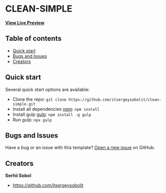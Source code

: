 # CLEAN-SIMPLE
**[View Live Preview](https://itsergeysobolit.github.io/clean-simple/app/index.html)**

## Table of contents

- [Quick start](#quick-start)
- [Bugs and Issues](#bugs-and-feature-requests)
- [Creators](#creators)

## Quick start

Several quick start options are available:

- Clone the repo: 
`git clone https://github.com/itsergeysobolit/clean-simple.git`
- Install all dependencies [npm](https://www.npmjs.com/): `npm install`
- Install gulp [gulp](https://gulpjs.com/): `npm install -g gulp`
- Run gulp: `npx gulp`


## Bugs and Issues

Have a bug or an issue with this template? [Open a new issue](https://github.com/itsergeysobolit/clean-simple/issues) on GitHub.

## Creators

**Serhii Sobol**

- <https://github.com/itsergeysobolit>
